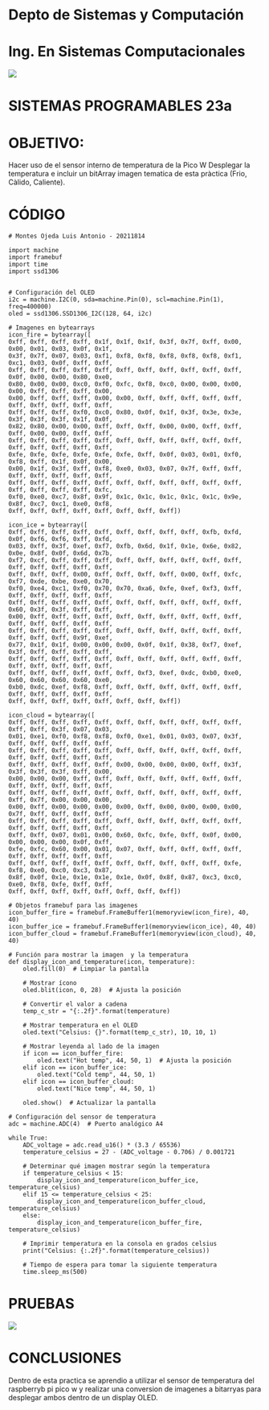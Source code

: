 # Depto de Sistemas y Computación
# Ing. En Sistemas Computacionales

![](Sistemas.png)

# SISTEMAS PROGRAMABLES 23a

# OBJETIVO:

Hacer uso de el sensor interno de temperatura de la Pico W
Desplegar la  temperatura e incluir un bitArray imagen tematica de esta pràctica (Frio, Càlido, Caliente).

# CÓDIGO

    # Montes Ojeda Luis Antonio - 20211814
    
    import machine
    import framebuf
    import time
    import ssd1306
    
    
    # Configuración del OLED
    i2c = machine.I2C(0, sda=machine.Pin(0), scl=machine.Pin(1), freq=400000)
    oled = ssd1306.SSD1306_I2C(128, 64, i2c)
    
    # Imagenes en bytearrays
    icon_fire = bytearray([
    0xff, 0xff, 0xff, 0xff, 0x1f, 0x1f, 0x1f, 0x3f, 0x7f, 0xff, 0x00, 0x00, 0x01, 0x03, 0x0f, 0x1f,
    0x3f, 0x7f, 0x07, 0x03, 0xf1, 0xf8, 0xf8, 0xf8, 0xf8, 0xf8, 0xf1, 0xc1, 0x03, 0x0f, 0xff, 0xff,
    0xff, 0xff, 0xff, 0xff, 0xff, 0xff, 0xff, 0xff, 0xff, 0xff, 0xff, 0x0f, 0x00, 0x00, 0x80, 0xe0,
    0x80, 0x00, 0x00, 0xc0, 0xf0, 0xfc, 0xf8, 0xc0, 0x00, 0x00, 0x00, 0x00, 0xff, 0xff, 0xff, 0x00,
    0x00, 0xff, 0xff, 0xff, 0x00, 0x00, 0xff, 0xff, 0xff, 0xff, 0xff, 0xff, 0xff, 0xff, 0xff, 0xff,
    0xff, 0xff, 0xff, 0xf0, 0xc0, 0x80, 0x0f, 0x1f, 0x3f, 0x3e, 0x3e, 0x3f, 0x3f, 0x3f, 0x1f, 0x0f,
    0x82, 0x80, 0x00, 0x00, 0xff, 0xff, 0xff, 0x00, 0x00, 0xff, 0xff, 0xff, 0x00, 0x00, 0xff, 0xff,
    0xff, 0xff, 0xff, 0xff, 0xff, 0xff, 0xff, 0xff, 0xff, 0xff, 0xff, 0xff, 0xff, 0xff, 0xff, 0xff,
    0xfe, 0xfe, 0xfe, 0xfe, 0xfe, 0xfe, 0xff, 0x0f, 0x03, 0x01, 0xf0, 0xf8, 0xff, 0x1f, 0x0f, 0x00,
    0x00, 0x1f, 0x3f, 0xff, 0xf8, 0xe0, 0x03, 0x07, 0x7f, 0xff, 0xff, 0xff, 0xff, 0xff, 0xff, 0xff,
    0xff, 0xff, 0xff, 0xff, 0xff, 0xff, 0xff, 0xff, 0xff, 0xff, 0xff, 0xff, 0xff, 0xff, 0xff, 0xfc,
    0xf0, 0xe0, 0xc7, 0x8f, 0x9f, 0x1c, 0x1c, 0x1c, 0x1c, 0x1c, 0x9e, 0x8f, 0xc7, 0xc1, 0xe0, 0xf8,
    0xff, 0xff, 0xff, 0xff, 0xff, 0xff, 0xff, 0xff])
    
    icon_ice = bytearray([
    0xff, 0xff, 0xff, 0xff, 0xff, 0xff, 0xff, 0xff, 0xff, 0xfb, 0xfd, 0x0f, 0xf6, 0xf6, 0xff, 0xfd,
    0x03, 0xff, 0x3f, 0xef, 0xf7, 0xfb, 0x6d, 0x1f, 0x1e, 0x6e, 0x82, 0x0e, 0x8f, 0x0f, 0x6d, 0x7b,
    0xf7, 0xcf, 0xff, 0xff, 0xff, 0xff, 0xff, 0xff, 0xff, 0xff, 0xff, 0xff, 0xff, 0xff, 0xff, 0xff,
    0xff, 0xff, 0xff, 0x00, 0xff, 0xff, 0xff, 0xff, 0x00, 0xff, 0xfc, 0xf7, 0xde, 0xbe, 0xe0, 0x70,
    0xf0, 0xe4, 0xc1, 0xf0, 0x70, 0x70, 0xa6, 0xfe, 0xef, 0xf3, 0xff, 0xff, 0xff, 0xff, 0xff, 0xff,
    0xff, 0xff, 0xff, 0xff, 0xff, 0xff, 0xff, 0xff, 0xff, 0xff, 0xff, 0x60, 0x3f, 0x3f, 0xff, 0xff,
    0x00, 0xff, 0xff, 0xff, 0xff, 0xff, 0xff, 0xff, 0xff, 0xff, 0xff, 0xff, 0xff, 0xff, 0xff, 0xff,
    0xff, 0xff, 0xff, 0xff, 0xff, 0xff, 0xff, 0xff, 0xff, 0xff, 0xff, 0xff, 0xff, 0xff, 0x9f, 0xef,
    0x77, 0x1f, 0x1f, 0x00, 0x00, 0x00, 0x0f, 0x1f, 0x38, 0xf7, 0xef, 0x3f, 0xff, 0xff, 0xff, 0xff,
    0xff, 0xff, 0xff, 0xff, 0xff, 0xff, 0xff, 0xff, 0xff, 0xff, 0xff, 0xff, 0xff, 0xff, 0xff, 0xff,
    0xff, 0xff, 0xff, 0xff, 0xff, 0xff, 0xf3, 0xef, 0xdc, 0xb0, 0xe0, 0x60, 0x60, 0x60, 0x60, 0xe0,
    0xb0, 0xdc, 0xef, 0xf8, 0xff, 0xff, 0xff, 0xff, 0xff, 0xff, 0xff, 0xff, 0xff, 0xff, 0xff, 0xff,
    0xff, 0xff, 0xff, 0xff, 0xff, 0xff, 0xff, 0xff])
    
    icon_cloud = bytearray([
    0xff, 0xff, 0xff, 0xff, 0xff, 0xff, 0xff, 0xff, 0xff, 0xff, 0xff, 0xff, 0xff, 0x3f, 0x07, 0x03,
    0x01, 0xe1, 0xf0, 0xf8, 0xf8, 0xf0, 0xe1, 0x01, 0x03, 0x07, 0x3f, 0xff, 0xff, 0xff, 0xff, 0xff,
    0xff, 0xff, 0xff, 0xff, 0xff, 0xff, 0xff, 0xff, 0xff, 0xff, 0xff, 0xff, 0xff, 0xff, 0xff, 0xff,
    0xff, 0xff, 0xff, 0xff, 0xff, 0x00, 0x00, 0x00, 0x00, 0xff, 0x3f, 0x3f, 0x3f, 0x3f, 0xff, 0x00,
    0x00, 0x00, 0x00, 0xff, 0xff, 0xff, 0xff, 0xff, 0xff, 0xff, 0xff, 0xff, 0xff, 0xff, 0xff, 0xff,
    0xff, 0xff, 0xff, 0xff, 0xff, 0xff, 0xff, 0xff, 0xff, 0xff, 0xff, 0xff, 0x7f, 0x00, 0x00, 0x00,
    0x00, 0xff, 0x00, 0x00, 0x00, 0x00, 0xff, 0x00, 0x00, 0x00, 0x00, 0x7f, 0xff, 0xff, 0xff, 0xff,
    0xff, 0xff, 0xff, 0xff, 0xff, 0xff, 0xff, 0xff, 0xff, 0xff, 0xff, 0xff, 0xff, 0xff, 0xff, 0xff,
    0xff, 0xff, 0x07, 0x01, 0x00, 0x60, 0xfc, 0xfe, 0xff, 0x0f, 0x00, 0x00, 0x00, 0x00, 0x0f, 0xff,
    0xfe, 0xfc, 0x60, 0x00, 0x01, 0x07, 0xff, 0xff, 0xff, 0xff, 0xff, 0xff, 0xff, 0xff, 0xff, 0xff,
    0xff, 0xff, 0xff, 0xff, 0xff, 0xff, 0xff, 0xff, 0xff, 0xff, 0xfe, 0xf8, 0xe0, 0xc0, 0xc3, 0x87,
    0x8f, 0x0f, 0x1e, 0x1e, 0x1e, 0x1e, 0x0f, 0x8f, 0x87, 0xc3, 0xc0, 0xe0, 0xf8, 0xfe, 0xff, 0xff,
    0xff, 0xff, 0xff, 0xff, 0xff, 0xff, 0xff, 0xff])
    
    # Objetos framebuf para las imagenes
    icon_buffer_fire = framebuf.FrameBuffer1(memoryview(icon_fire), 40, 40)
    icon_buffer_ice = framebuf.FrameBuffer1(memoryview(icon_ice), 40, 40)
    icon_buffer_cloud = framebuf.FrameBuffer1(memoryview(icon_cloud), 40, 40)
    
    # Función para mostrar la imagen  y la temperatura
    def display_icon_and_temperature(icon, temperature):
        oled.fill(0)  # Limpiar la pantalla
    
        # Mostrar ícono
        oled.blit(icon, 0, 28)  # Ajusta la posición
    
        # Convertir el valor a cadena
        temp_c_str = "{:.2f}".format(temperature)
    
        # Mostrar temperatura en el OLED
        oled.text("Celsius: {}".format(temp_c_str), 10, 10, 1)
    
        # Mostrar leyenda al lado de la imagen 
        if icon == icon_buffer_fire:
            oled.text("Hot temp", 44, 50, 1)  # Ajusta la posición
        elif icon == icon_buffer_ice:
            oled.text("Cold temp", 44, 50, 1)
        elif icon == icon_buffer_cloud:
            oled.text("Nice temp", 44, 50, 1)
    
        oled.show()  # Actualizar la pantalla
    
    # Configuración del sensor de temperatura
    adc = machine.ADC(4)  # Puerto analógico A4
    
    while True:
        ADC_voltage = adc.read_u16() * (3.3 / 65536)
        temperature_celsius = 27 - (ADC_voltage - 0.706) / 0.001721
    
        # Determinar qué imagen mostrar según la temperatura
        if temperature_celsius < 15:
            display_icon_and_temperature(icon_buffer_ice, temperature_celsius)
        elif 15 <= temperature_celsius < 25:
            display_icon_and_temperature(icon_buffer_cloud, temperature_celsius)
        else:
            display_icon_and_temperature(icon_buffer_fire, temperature_celsius)
    
        # Imprimir temperatura en la consola en grados celsius
        print("Celsius: {:.2f}".format(temperature_celsius))
    
        # Tiempo de espera para tomar la siguiente temperatura
        time.sleep_ms(500)

# PRUEBAS

![](P3.jpg)

# CONCLUSIONES

Dentro de esta practica se aprendio a utilizar el sensor de temperatura del raspberryb pi pico w y realizar una conversion de imagenes a bitarryas para desplegar ambos dentro de un display OLED.
